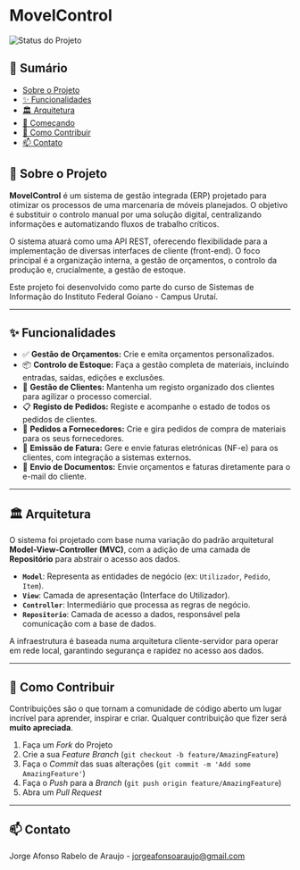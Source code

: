 # MovelControl

![Status do Projeto](https://img.shields.io/badge/status-em%20desenvolvimento-yellow)

## 📝 Sumário
- [Sobre o Projeto](#-sobre-o-projeto)
- [✨ Funcionalidades](#-funcionalidades)
- [🏛️ Arquitetura](#️-arquitetura)
- [🚀 Começando](#-começando)
- [🤝 Como Contribuir](#-como-contribuir)
- [📫 Contato](#-contato)

## 📖 Sobre o Projeto

**MovelControl** é um sistema de gestão integrada (ERP) projetado para otimizar os processos de uma marcenaria de móveis planejados. O objetivo é substituir o controlo manual por uma solução digital, centralizando informações e automatizando fluxos de trabalho críticos.

O sistema atuará como uma API REST, oferecendo flexibilidade para a implementação de diversas interfaces de cliente (front-end). O foco principal é a organização interna, a gestão de orçamentos, o controlo da produção e, crucialmente, a gestão de estoque.

Este projeto foi desenvolvido como parte do curso de Sistemas de Informação do Instituto Federal Goiano - Campus Urutaí.

---

## ✨ Funcionalidades

-   ✅ **Gestão de Orçamentos:** Crie e emita orçamentos personalizados.
-   📦 **Controlo de Estoque:** Faça a gestão completa de materiais, incluindo entradas, saídas, edições e exclusões.
-   👥 **Gestão de Clientes:** Mantenha um registo organizado dos clientes para agilizar o processo comercial.
-   📋 **Registo de Pedidos:** Registe e acompanhe o estado de todos os pedidos de clientes.
-   🚚 **Pedidos a Fornecedores:** Crie e gira pedidos de compra de materiais para os seus fornecedores.
-   🧾 **Emissão de Fatura:** Gere e envie faturas eletrónicas (NF-e) para os clientes, com integração a sistemas externos.
-   📧 **Envio de Documentos:** Envie orçamentos e faturas diretamente para o e-mail do cliente.

---

## 🏛️ Arquitetura

O sistema foi projetado com base numa variação do padrão arquitetural **Model-View-Controller (MVC)**, com a adição de uma camada de **Repositório** para abstrair o acesso aos dados.

-   **`Model`**: Representa as entidades de negócio (ex: `Utilizador`, `Pedido`, `Item`).
-   **`View`**: Camada de apresentação (Interface do Utilizador).
-   **`Controller`**: Intermediário que processa as regras de negócio.
-   **`Repositorio`**: Camada de acesso a dados, responsável pela comunicação com a base de dados.

A infraestrutura é baseada numa arquitetura cliente-servidor para operar em rede local, garantindo segurança e rapidez no acesso aos dados.

---

## 🤝 Como Contribuir

Contribuições são o que tornam a comunidade de código aberto um lugar incrível para aprender, inspirar e criar. Qualquer contribuição que fizer será **muito apreciada**.

1.  Faça um *Fork* do Projeto
2.  Crie a sua *Feature Branch* (`git checkout -b feature/AmazingFeature`)
3.  Faça o *Commit* das suas alterações (`git commit -m 'Add some AmazingFeature'`)
4.  Faça o *Push* para a *Branch* (`git push origin feature/AmazingFeature`)
5.  Abra um *Pull Request*

---

## 📫 Contato

Jorge Afonso Rabelo de Araujo - [jorgeafonsoaraujo@gmail.com](mailto:jorgeafonsoaraujo@gmail.com)
